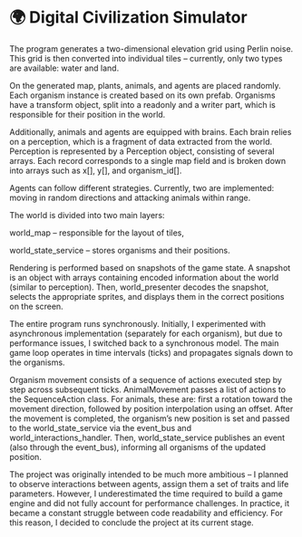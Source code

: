 # 🌍 Digital Civilization Simulator

The program generates a two-dimensional elevation grid using Perlin noise. This grid is then converted into individual tiles – currently, only two types are available: water and land.

On the generated map, plants, animals, and agents are placed randomly. Each organism instance is created based on its own prefab. Organisms have a transform object, split into a readonly and a writer part, which is responsible for their position in the world.

Additionally, animals and agents are equipped with brains. Each brain relies on a perception, which is a fragment of data extracted from the world. Perception is represented by a Perception object, consisting of several arrays. Each record corresponds to a single map field and is broken down into arrays such as x[], y[], and organism_id[].

Agents can follow different strategies. Currently, two are implemented: moving in random directions and attacking animals within range.

The world is divided into two main layers:

world_map – responsible for the layout of tiles,

world_state_service – stores organisms and their positions.

Rendering is performed based on snapshots of the game state. A snapshot is an object with arrays containing encoded information about the world (similar to perception). Then, world_presenter decodes the snapshot, selects the appropriate sprites, and displays them in the correct positions on the screen.

The entire program runs synchronously. Initially, I experimented with asynchronous implementation (separately for each organism), but due to performance issues, I switched back to a synchronous model. The main game loop operates in time intervals (ticks) and propagates signals down to the organisms.

Organism movement consists of a sequence of actions executed step by step across subsequent ticks. AnimalMovement passes a list of actions to the SequenceAction class. For animals, these are: first a rotation toward the movement direction, followed by position interpolation using an offset. After the movement is completed, the organism’s new position is set and passed to the world_state_service via the event_bus and world_interactions_handler. Then, world_state_service publishes an event (also through the event_bus), informing all organisms of the updated position.

The project was originally intended to be much more ambitious – I planned to observe interactions between agents, assign them a set of traits and life parameters. However, I underestimated the time required to build a game engine and did not fully account for performance challenges. In practice, it became a constant struggle between code readability and efficiency. For this reason, I decided to conclude the project at its current stage.

